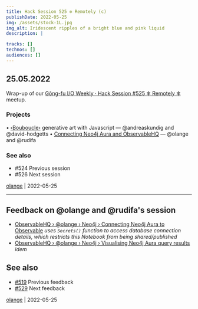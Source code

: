 ```yaml
---
title: Hack Session 525 ✼ Remotely (c)
publishDate: 2022-05-25
img: /assets/stock-1L.jpg
img_alt: Iridescent ripples of a bright blue and pink liquid
description: |

tracks: []
technos: []
audiences: []
---
```


## 25.05.2022

Wrap-up of our [Gōng-fu I/O Weekly · Hack Session #525 ✼ Remotely ✼](https://www.meetup.com/fr-FR/gōngfuIO/events/285991063/) meetup.

### Projects

• [‹Bouboucle›](http://bouboucle.com) generative art with Javascript — @andreaskundig and @david-hodgetts 
• [Connecting Neo4j Aura and ObservableHQ](https://observablehq.com/d/d929d23f27aded7e?collection=@olange/neo4j) — @olange and @rudifa

### See also

* #524 Previous session
* #526 Next session

[olange](https://github.com/olange) | 2022-05-25

<hr/>

## Feedback on @olange and @rudifa's session

* [ObservableHQ › @olange › Neo4j › Connecting Neo4j Aura to Observable](https://observablehq.com/d/f325091611553402?collection=@olange/neo4j) _uses `Secrets()` function to access database connection details, which restricts this Notebook from being shared/published_
* [ObservableHQ › @olange › Neo4j › Visualising Neo4j Aura query results](https://observablehq.com/d/d929d23f27aded7e) _idem_

## See also

* [#519](https://github.com/gongfuio/sessions/issues/519#issuecomment-1099403693) Previous feedback
* [#529](https://github.com/gongfuio/sessions/issues/529#issuecomment-1164293794) Next feedback


[olange](https://github.com/olange) | 2022-05-25


